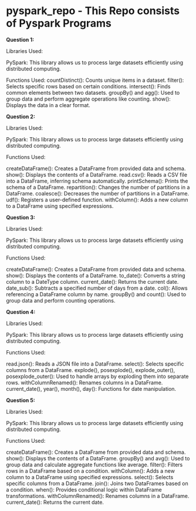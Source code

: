 # pyspark_repo - This Repo consists of Pyspark Programs
**Question 1:**

Libraries Used:

PySpark: This library allows us to process large datasets efficiently using distributed computing.

Functions Used:
countDistinct(): Counts unique items in a dataset.
filter(): Selects specific rows based on certain conditions.
intersect(): Finds common elements between two datasets.
groupBy() and agg(): Used to group data and perform aggregate operations like counting.
show(): Displays the data in a clear format.

**Question 2:**

Libraries Used:

PySpark: This library allows us to process large datasets efficiently using distributed computing.

Functions Used:


createDataFrame(): Creates a DataFrame from provided data and schema.
show(): Displays the contents of a DataFrame.
read.csv(): Reads a CSV file into a DataFrame, inferring schema automatically.
printSchema(): Prints the schema of a DataFrame.
repartition(): Changes the number of partitions in a DataFrame.
coalesce(): Decreases the number of partitions in a DataFrame.
udf(): Registers a user-defined function.
withColumn(): Adds a new column to a DataFrame using specified expressions.

**Question 3:**

Libraries Used:

PySpark: This library allows us to process large datasets efficiently using distributed computing.

Functions Used:

createDataFrame(): Creates a DataFrame from provided data and schema.
show(): Displays the contents of a DataFrame.
to_date(): Converts a string column to a DateType column.
current_date(): Returns the current date.
date_sub(): Subtracts a specified number of days from a date.
col(): Allows referencing a DataFrame column by name.
groupBy() and count(): Used to group data and perform counting operations.

**Question 4:**

Libraries Used:

PySpark: This library allows us to process large datasets efficiently using distributed computing.

Functions Used:

read.json(): Reads a JSON file into a DataFrame.
select(): Selects specific columns from a DataFrame.
explode(), posexplode(), explode_outer(), posexplode_outer(): Used to handle arrays by exploding them into separate rows.
withColumnRenamed(): Renames columns in a DataFrame.
current_date(), year(), month(), day(): Functions for date manipulation.

**Question 5:**

Libraries Used:

PySpark: This library allows us to process large datasets efficiently using distributed computing.

Functions Used:

createDataFrame(): Creates a DataFrame from provided data and schema.
show(): Displays the contents of a DataFrame.
groupBy() and avg(): Used to group data and calculate aggregate functions like average.
filter(): Filters rows in a DataFrame based on a condition.
withColumn(): Adds a new column to a DataFrame using specified expressions.
select(): Selects specific columns from a DataFrame.
join(): Joins two DataFrames based on a condition.
when(): Provides conditional logic within DataFrame transformations.
withColumnRenamed(): Renames columns in a DataFrame.
current_date(): Returns the current date.
